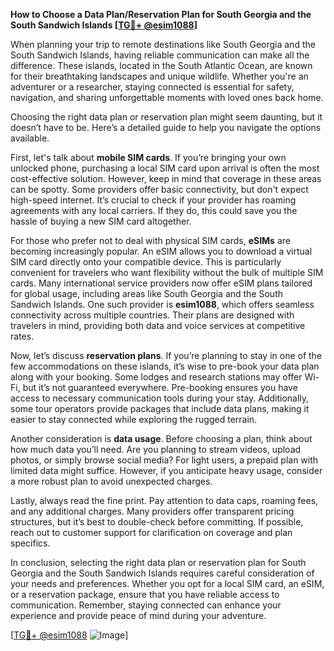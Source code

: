 **How to Choose a Data Plan/Reservation Plan for South Georgia and the South Sandwich Islands [[TG💪+ @esim1088](https://t.me/s/esim1088)]**

When planning your trip to remote destinations like South Georgia and the South Sandwich Islands, having reliable communication can make all the difference. These islands, located in the South Atlantic Ocean, are known for their breathtaking landscapes and unique wildlife. Whether you're an adventurer or a researcher, staying connected is essential for safety, navigation, and sharing unforgettable moments with loved ones back home.

Choosing the right data plan or reservation plan might seem daunting, but it doesn’t have to be. Here’s a detailed guide to help you navigate the options available.

First, let's talk about **mobile SIM cards**. If you’re bringing your own unlocked phone, purchasing a local SIM card upon arrival is often the most cost-effective solution. However, keep in mind that coverage in these areas can be spotty. Some providers offer basic connectivity, but don't expect high-speed internet. It’s crucial to check if your provider has roaming agreements with any local carriers. If they do, this could save you the hassle of buying a new SIM card altogether.

For those who prefer not to deal with physical SIM cards, **eSIMs** are becoming increasingly popular. An eSIM allows you to download a virtual SIM card directly onto your compatible device. This is particularly convenient for travelers who want flexibility without the bulk of multiple SIM cards. Many international service providers now offer eSIM plans tailored for global usage, including areas like South Georgia and the South Sandwich Islands. One such provider is **esim1088**, which offers seamless connectivity across multiple countries. Their plans are designed with travelers in mind, providing both data and voice services at competitive rates.

Now, let’s discuss **reservation plans**. If you’re planning to stay in one of the few accommodations on these islands, it’s wise to pre-book your data plan along with your booking. Some lodges and research stations may offer Wi-Fi, but it’s not guaranteed everywhere. Pre-booking ensures you have access to necessary communication tools during your stay. Additionally, some tour operators provide packages that include data plans, making it easier to stay connected while exploring the rugged terrain.

Another consideration is **data usage**. Before choosing a plan, think about how much data you’ll need. Are you planning to stream videos, upload photos, or simply browse social media? For light users, a prepaid plan with limited data might suffice. However, if you anticipate heavy usage, consider a more robust plan to avoid unexpected charges.

Lastly, always read the fine print. Pay attention to data caps, roaming fees, and any additional charges. Many providers offer transparent pricing structures, but it’s best to double-check before committing. If possible, reach out to customer support for clarification on coverage and plan specifics.

In conclusion, selecting the right data plan or reservation plan for South Georgia and the South Sandwich Islands requires careful consideration of your needs and preferences. Whether you opt for a local SIM card, an eSIM, or a reservation package, ensure that you have reliable access to communication. Remember, staying connected can enhance your experience and provide peace of mind during your adventure.

[[TG💪+ @esim1088](https://t.me/s/esim1088) ![Image](https://i.postimg.cc/Y0z9fWf4/image.png)]